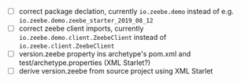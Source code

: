 - [ ] correct package declation, currently `io.zeebe.demo` instead of e.g. `io.zeebe.demo.zeebe_starter_2019_08_12`
- [ ] correct  zeebe client imports, currently `io.zeebe.demo.client.ZeebeClient` instead of `io.zeebe.client.ZeebeClient`
- [ ] version.zeebe property ins archetype's pom.xml and test/archetype.properties (XML Starlet?)
- [ ] derive version.zeebe from source project using XML Starlet
